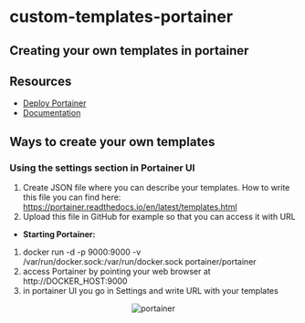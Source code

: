 # custom-templates-portainer
## Creating your own templates in portainer

## Resources
* [Deploy Portainer](https://portainer.readthedocs.io/en/latest/deployment.html)
* [Documentation](https://portainer.readthedocs.io)

## Ways to create your own templates
### Using the settings section in Portainer UI 
1. Create JSON file where you can describe your templates. 
  How to write this file you can find here: https://portainer.readthedocs.io/en/latest/templates.html
2. Upload this file in GitHub for example so that you can access it with URL
* **Starting Portainer:**
1. docker run -d -p 9000:9000 -v /var/run/docker.sock:/var/run/docker.sock portainer/portainer
2. access Portainer by pointing your web browser at http://DOCKER_HOST:9000
3. in portainer UI you go in Settings and write URL with your templates
<p align="center">
  <img title="portainer" src='https://raw.githubusercontent.com/kristkat/my-template-portainer/master/2017-08-22.png' />
</p>